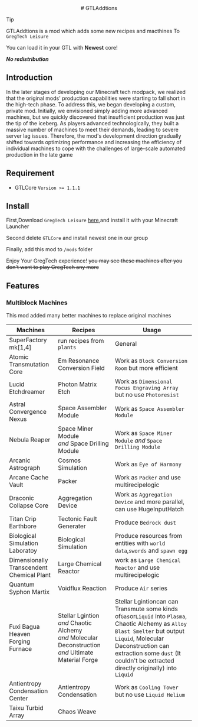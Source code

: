 <div align="center">
# GTLAddtions
</div>

> [!TIP]
> GTLAddtions is a mod which adds some new recipes and macthines To `GregTech Leisure`
> 
> You can load it in your GTL with **Newest** core!
> 
> ***No redistribution***

## Introduction

In the later stages of developing our Minecraft tech modpack, we realized that the original mods' production capabilities were starting to fall short in the high-tech phase.  To address this, we began developing a custom, private mod. Initially, we envisioned simply adding more advanced machines, but we quickly discovered that insufficient production was just the tip of the iceberg. As players advanced technologically, they built a massive number of machines to meet their demands, leading to severe server lag issues.  Therefore, the mod's development direction gradually shifted towards optimizing performance and increasing the efficiency of individual machines to cope with the challenges of large-scale automated production in the late game

## Requirement

- GTLCore  `Version >= 1.1.1`

## Install

First,Download `GregTech Leisure` [here](https://www.123pan.com/s/LDeAjv-EHZ03.html),and install it with your Minecraft Launcher

Second delete `GTLCore` and install newest one in our group

Finally, add this mod to `/mods` folder

Enjoy Your GregTech experience! ~~you may see these machines after you don't want to play GregTech any more~~

## Features

### Multiblock Machines

This mod added many better machines to replace original machines

| Machines                                  | Recipes                            | Usage                                                                      |
| ----------------------------------------- | ---------------------------------- | -------------------------------------------------------------------------- |
| SuperFactory mk[1,4]                      | run recipes from `plants`          | General                                                                    |
| Atomic Transmutation Core                 | Em Resonance Conversion Field      | Work as `Block Conversion Room` but more efficient                         |
| Lucid Etchdreamer                         | Photon Matrix Etch                 | Work as `Dimensional Focus Engraving Array` but no use `Photoresist`       |
| Astral Convergence Nexus                  | Space Assembler Module             | Work as `Space Assembler Module`                                           |
| Nebula Reaper                             | Space Miner Module *and* Space Drilling Module | Work as `Space Miner Module` *and* `Space Drilling Module`     |
| Arcanic Astrograph                        | Cosmos Simulation                  | Work as `Eye of Harmony`                                                   |
| Arcane Cache Vault                        | Packer                             | Work as `Packer` and use multirecipelogic                                  |
| Draconic Collapse Core                    | Aggregation Device                 | Work as `Aggregation Device` and more parallel, can use HugeInputHatch     |
| Titan Crip Earthbore                      | Tectonic Fault Generater           | Produce `Bedrock dust`                                                     |
| Biological Simulation Laboratoy           | Biological Simulation              | Produce resources from entities with `world data`,`swords` and `spawn egg` |
| Dimensionally Transcendent Chemical Plant | Large Chemical Reactor             | work as `Large Chemical Reactor` and use multirecipelogic                  |
| Quantum Syphon Martix                     | Voidflux Reaction                  | Produce `Air` series                                                       |
| Fuxi Bagua Heaven Forging Furnace | Stellar Lgintion *and* Chaotic Alchemy *and* Molecular Deconstruction *and* Ultimate Material Forge | Stellar Lgintioncan can Transmute some kinds of`Gas`or`Liquid` into `Plasma`, Chaotic Alchemy as `Alloy Blast Smelter` but output `Liquid`, Molecular Deconstruction can extraction some `dust` (It couldn't be extracted directly originally) into `Liquid`|
|Antientropy Condensation Center            | Antientropy Condensation           | Work as `Cooling Tower` but no use `Liquid Helium`                         |
|Taixu Turbid Array | Chaos Weave | |

